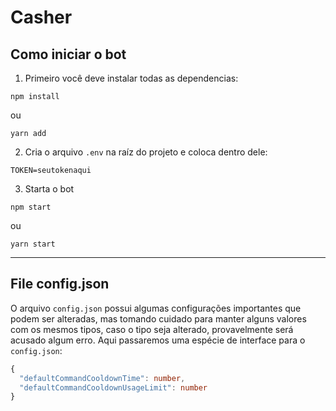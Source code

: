 # Casher
 
## Como iniciar o bot

1. Primeiro você deve instalar todas as dependencias: 
```npm
npm install
```
ou
```npm
yarn add
```
2. Cria o arquivo `.env` na raíz do projeto e coloca dentro dele: 
```
TOKEN=seutokenaqui
```
3. Starta o bot 
```npm
npm start
```
ou
```npm
yarn start
```
---

## File config.json

O arquivo `config.json` possui algumas configurações importantes que podem ser alteradas, mas tomando cuidado para manter alguns valores com os mesmos tipos, caso o tipo seja alterado, provavelmente será acusado algum erro. Aqui passaremos uma espécie de interface para o `config.json`:
```ts
{
  "defaultCommandCooldownTime": number,
  "defaultCommandCooldownUsageLimit": number
}
```